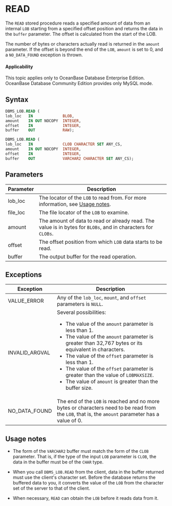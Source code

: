 READ
=========================

The `READ` stored procedure reads a specified amount of data from an internal `LOB` starting from a specified offset position and returns the data in the `buffer` parameter. The offset is calculated from the start of the LOB.

The number of bytes or characters actually read is returned in the `amount` parameter. If the offset is beyond the end of the `LOB`, `amount` is set to 0, and a `NO_DATA_FOUND` exception is thrown.

<main id="notice" >
    <h4>Applicability</h4>
    <p>This topic applies only to OceanBase Database Enterprise Edition. OceanBase Database Community Edition provides only MySQL mode. </p>
  </main>

Syntax
-----------

```sql
DBMS_LOB.READ (
lob_loc   IN             BLOB,
amount    IN OUT NOCOPY  INTEGER,
offset    IN             INTEGER,
buffer    OUT            RAW);

DBMS_LOB.READ (
lob_loc   IN             CLOB CHARACTER SET ANY_CS,
amount    IN OUT NOCOPY  INTEGER,
offset    IN             INTEGER,
buffer    OUT            VARCHAR2 CHARACTER SET ANY_CS);
```



Parameters
-------------



| **Parameter** | **Description**                                                                                                |
|---------------|----------------------------------------------------------------------------------------------------------------|
| lob_loc       | The locator of the `LOB` to read from. For more information, see [Usage notes](1.dbms-lob-overview-oracle.md). |
| file_loc      | The file locator of the `LOB` to examine.                                                                      |
| amount        | The amount of data to read or already read. The value is in bytes for `BLOBs`, and in characters for `CLOBs`.  |
| offset        | The offset position from which `LOB` data starts to be read.                                                   |
| buffer        | The output buffer for the read operation.                                                                      |



Exceptions
-------------



| **Exception**  | **Description**                                                                                                                                                                                                                                                                                                                                                                                                                            |
|----------------|--------------------------------------------------------------------------------------------------------------------------------------------------------------------------------------------------------------------------------------------------------------------------------------------------------------------------------------------------------------------------------------------------------------------------------------------|
| VALUE_ERROR    | Any of the `lob_loc`, `mount`, and `offset` parameters is `NULL`.                                                                                                                                                                                                                                                                                                                                                                          |
| INVALID_ARGVAL | Several possibilities: <ul><li> The value of the `amount` parameter is less than 1.   </li><li> The value of the `amount` parameter is greater than 32,767 bytes or its equivalent in characters.   </li><li> The value of the `offset` parameter is less than 1.   </li><li> The value of the `offset` parameter is greater than the value of `LOBMAXSIZE`.   </li><li> The value of `amount` is greater than the buffer size. </li></ul> |
| NO_DATA_FOUND  | The end of the `LOB` is reached and no more bytes or characters need to be read from the `LOB`, that is, the `amount` parameter has a value of 0.                                                                                                                                                                                                                                                                                          |



Usage notes
-------------

* The form of the `VARCHAR2` buffer must match the form of the `CLOB` parameter. That is, if the type of the input `LOB` parameter is `CLOB`, the data in the buffer must be of the `CHAR` type.



* When you call `DBMS_LOB.READ` from the client, data in the buffer returned must use the client's character set. Before the database returns the buffered data to you, it converts the value of the `LOB` from the character set of the server to that of the client.



* When necessary, `READ` can obtain the `LOB` before it reads data from it.





